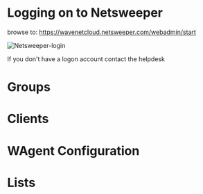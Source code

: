 # Logging on to Netsweeper 

browse to: https://wavenetcloud.netsweeper.com/webadmin/start

![Netsweeper-login](https://raw.githubusercontent.com/adambird79/netsweeper/main/Screenshot_10-9-2024_182751_wavenetcloud.netsweeper.com.jpeg)

If you don't have a logon account contact the helpdesk

# Groups

# Clients

# WAgent Configuration

# Lists
